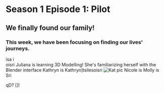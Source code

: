 # Season 1 Episode 1: Pilot

## We finally found our family! 

### This week, we have been focusing on finding our lives' journeys. 


isa i                       
oisri
Juliana is learning 3D Modelling! She's familiarizing herself with the Blender interface
Kathryn is 
Kathryn]tsilesoisri
![Kat pic](5D4B7209.jpg)
Nicole is
Molly is
Sri


qD?
[]!




<!--stackedit_data:
eyJoaXN0b3J5IjpbNjg4NTYyODM0LDEwNTgxNzkyMTEsMTMxMD
YyMjg4NCwtNTk1NTY2NjkyLC0xODcxNzI0OTA2LDg2NzQzNDkx
MSw3MjgyMjAxNDksLTE1NDIwNTYzMDIsLTEyNDEwMTMyLDY0Mj
U1ODQzOSw4MTUwNjYzMjldfQ==
-->